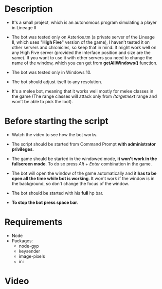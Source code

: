 # Description

* It's a small project, which is an autonomous program simulating a player in Lineage II

* The bot was tested only on Asterios.tm (a private server of the Lineage II, which uses "__High Five__" version of the game),
I haven't tested it on other servers and chronicles, so keep that in mind. It might work well on any High Five server (provided the interface position and size are the same). If you want to use it with other servers you need to change the name of the window, which you can get from __getAllWindows()__ function.

* The bot was tested only in Windows 10.

* The bot should adjust itself to any resolution.

* It's a melee bot, meaning that it works well mostly for melee classes in the game (The range classes will attack only from */targetnext* range and won't be able to pick the loot).


# Before starting the script

* Watch the video to see how the bot works.

* The script should be started from Command Prompt __with administrator privileges__.

* The game should be started in the windowed mode, __it won't work in the fullscreen mode__. To do so press _Alt + Enter_ combination in the game.

* The bot will open the window of the game automatically and it __has to be open all the time while bot is working__.
It won't work if the window is in the background, so don't change the focus of the window.

* The bot should be started with his __full__ hp bar.

* __To stop the bot press space bar__.

# Requirements

- Node
- Packages:
  - node-gyp
  - keysender
  - image-pixels
  - ini

# Video
